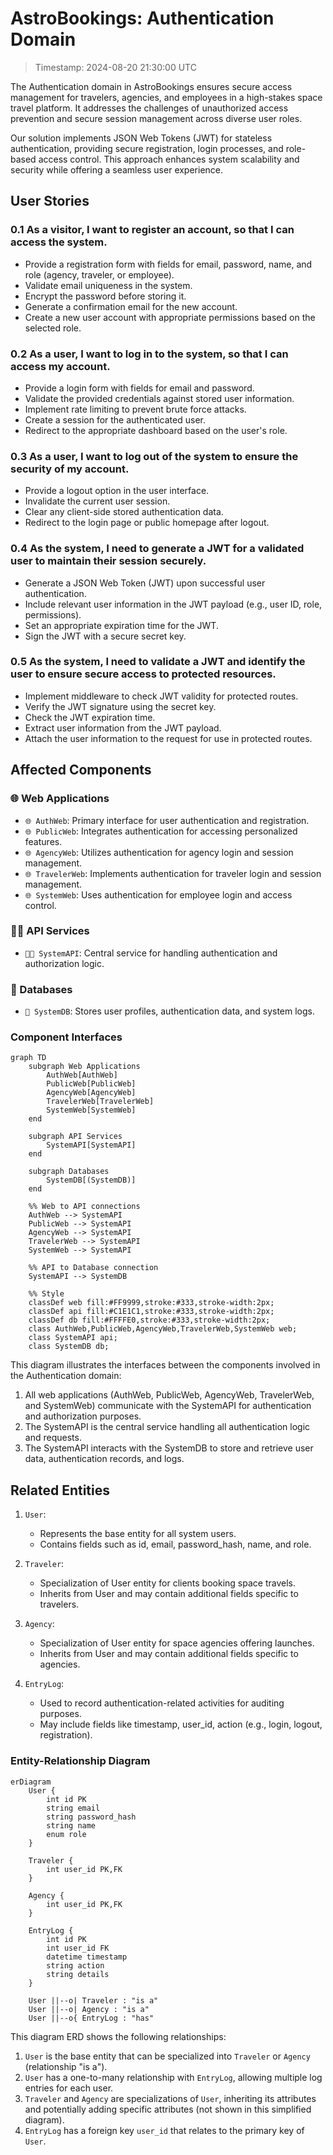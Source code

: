 # AstroBookings: Authentication Domain

> Timestamp: 2024-08-20 21:30:00 UTC

The Authentication domain in AstroBookings ensures secure access management for travelers, agencies, and employees in a high-stakes space travel platform. It addresses the challenges of unauthorized access prevention and secure session management across diverse user roles.

Our solution implements JSON Web Tokens (JWT) for stateless authentication, providing secure registration, login processes, and role-based access control. This approach enhances system scalability and security while offering a seamless user experience.

## User Stories

### 0.1 As a visitor, I want to register an account, so that I can access the system.

- Provide a registration form with fields for email, password, name, and role (agency, traveler, or employee).
- Validate email uniqueness in the system.
- Encrypt the password before storing it.
- Generate a confirmation email for the new account.
- Create a new user account with appropriate permissions based on the selected role.

### 0.2 As a user, I want to log in to the system, so that I can access my account.

- Provide a login form with fields for email and password.
- Validate the provided credentials against stored user information.
- Implement rate limiting to prevent brute force attacks.
- Create a session for the authenticated user.
- Redirect to the appropriate dashboard based on the user's role.

### 0.3 As a user, I want to log out of the system to ensure the security of my account.

- Provide a logout option in the user interface.
- Invalidate the current user session.
- Clear any client-side stored authentication data.
- Redirect to the login page or public homepage after logout.

### 0.4 As the system, I need to generate a JWT for a validated user to maintain their session securely.

- Generate a JSON Web Token (JWT) upon successful user authentication.
- Include relevant user information in the JWT payload (e.g., user ID, role, permissions).
- Set an appropriate expiration time for the JWT.
- Sign the JWT with a secure secret key.

### 0.5 As the system, I need to validate a JWT and identify the user to ensure secure access to protected resources.

- Implement middleware to check JWT validity for protected routes.
- Verify the JWT signature using the secret key.
- Check the JWT expiration time.
- Extract user information from the JWT payload.
- Attach the user information to the request for use in protected routes.

## Affected Components

### 🌐 Web Applications

- `🌐 AuthWeb`: Primary interface for user authentication and registration.
- `🌐 PublicWeb`: Integrates authentication for accessing personalized features.
- `🌐 AgencyWeb`: Utilizes authentication for agency login and session management.
- `🌐 TravelerWeb`: Implements authentication for traveler login and session management.
- `🌐 SystemWeb`: Uses authentication for employee login and access control.

### 🧑‍💼 API Services

- `🧑‍💼 SystemAPI`: Central service for handling authentication and authorization logic.

### 📇 Databases

- `📇 SystemDB`: Stores user profiles, authentication data, and system logs.

### Component Interfaces

```mermaid
graph TD
    subgraph Web Applications
        AuthWeb[AuthWeb]
        PublicWeb[PublicWeb]
        AgencyWeb[AgencyWeb]
        TravelerWeb[TravelerWeb]
        SystemWeb[SystemWeb]
    end

    subgraph API Services
        SystemAPI[SystemAPI]
    end

    subgraph Databases
        SystemDB[(SystemDB)]
    end

    %% Web to API connections
    AuthWeb --> SystemAPI
    PublicWeb --> SystemAPI
    AgencyWeb --> SystemAPI
    TravelerWeb --> SystemAPI
    SystemWeb --> SystemAPI

    %% API to Database connection
    SystemAPI --> SystemDB

    %% Style
    classDef web fill:#FF9999,stroke:#333,stroke-width:2px;
    classDef api fill:#C1E1C1,stroke:#333,stroke-width:2px;
    classDef db fill:#FFFFE0,stroke:#333,stroke-width:2px;
    class AuthWeb,PublicWeb,AgencyWeb,TravelerWeb,SystemWeb web;
    class SystemAPI api;
    class SystemDB db;
```

This diagram illustrates the interfaces between the components involved in the Authentication domain:

1. All web applications (AuthWeb, PublicWeb, AgencyWeb, TravelerWeb, and SystemWeb) communicate with the SystemAPI for authentication and authorization purposes.
2. The SystemAPI is the central service handling all authentication logic and requests.
3. The SystemAPI interacts with the SystemDB to store and retrieve user data, authentication records, and logs.

## Related Entities

1. `User`:

   - Represents the base entity for all system users.
   - Contains fields such as id, email, password_hash, name, and role.

2. `Traveler`:

   - Specialization of User entity for clients booking space travels.
   - Inherits from User and may contain additional fields specific to travelers.

3. `Agency`:

   - Specialization of User entity for space agencies offering launches.
   - Inherits from User and may contain additional fields specific to agencies.

4. `EntryLog`:
   - Used to record authentication-related activities for auditing purposes.
   - May include fields like timestamp, user_id, action (e.g., login, logout, registration).

### Entity-Relationship Diagram

```mermaid
erDiagram
    User {
        int id PK
        string email
        string password_hash
        string name
        enum role
    }

    Traveler {
        int user_id PK,FK
    }

    Agency {
        int user_id PK,FK
    }

    EntryLog {
        int id PK
        int user_id FK
        datetime timestamp
        string action
        string details
    }

    User ||--o| Traveler : "is a"
    User ||--o| Agency : "is a"
    User ||--o{ EntryLog : "has"
```

This diagram ERD shows the following relationships:

1. `User` is the base entity that can be specialized into `Traveler` or `Agency` (relationship "is a").
2. `User` has a one-to-many relationship with `EntryLog`, allowing multiple log entries for each user.
3. `Traveler` and `Agency` are specializations of `User`, inheriting its attributes and potentially adding specific attributes (not shown in this simplified diagram).
4. `EntryLog` has a foreign key `user_id` that relates to the primary key of `User`.
